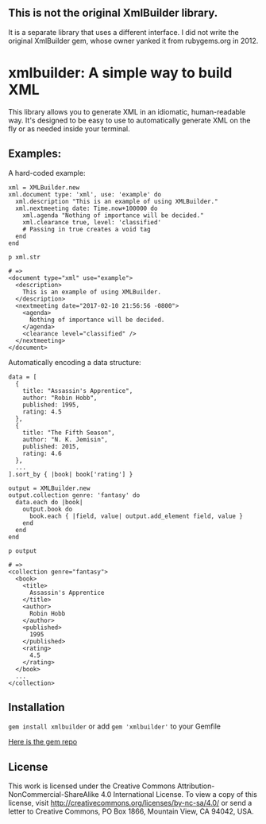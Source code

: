 ## This is not the original XmlBuilder library.
It is a separate library that uses a different interface. I did not write the original XmlBuilder gem, whose owner yanked it from rubygems.org in 2012.


# xmlbuilder: A simple way to build XML
This library allows you to generate XML in an idiomatic, human-readable way. It's designed to be easy to use to automatically generate XML on the fly or as needed inside your terminal.

## Examples:
A hard-coded example:
```
xml = XMLBuilder.new
xml.document type: 'xml', use: 'example' do
  xml.description "This is an example of using XMLBuilder."
  xml.nextmeeting date: Time.now+100000 do
    xml.agenda "Nothing of importance will be decided."
    xml.clearance true, level: 'classified'
    # Passing in true creates a void tag
  end
end

p xml.str

# =>
<document type="xml" use="example">
  <description>
    This is an example of using XMLBuilder.
  </description>
  <nextmeeting date="2017-02-10 21:56:56 -0800">
    <agenda>
      Nothing of importance will be decided.
    </agenda>
    <clearance level="classified" />
  </nextmeeting>
</document>
```

Automatically encoding a data structure:
```
data = [
  {
    title: "Assassin's Apprentice",
    author: "Robin Hobb",
    published: 1995,
    rating: 4.5
  },
  {
    title: "The Fifth Season",
    author: "N. K. Jemisin",
    published: 2015,
    rating: 4.6
  },
  ...
].sort_by { |book| book['rating'] }

output = XMLBuilder.new
output.collection genre: 'fantasy' do
  data.each do |book|
    output.book do
      book.each { |field, value| output.add_element field, value }
    end
  end
end

p output

# =>
<collection genre="fantasy">
  <book>
    <title>
      Assassin's Apprentice
    </title>
    <author>
      Robin Hobb
    </author>
    <published>
      1995
    </published>
    <rating>
      4.5
    </rating>
  </book>
  ...
</collection>
```

## Installation
`gem install xmlbuilder`
or add `gem 'xmlbuilder'` to your Gemfile

[Here is the gem repo](https://rubygems.org/gems/xmlbuilder)

## License
This work is licensed under the Creative Commons Attribution-NonCommercial-ShareAlike 4.0 International License. To view a copy of this license, visit http://creativecommons.org/licenses/by-nc-sa/4.0/ or send a letter to Creative Commons, PO Box 1866, Mountain View, CA 94042, USA.
